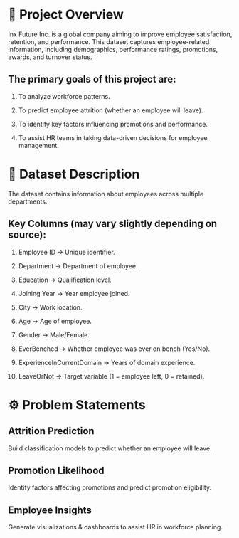 # 📌 Project Overview

Inx Future Inc. is a global company aiming to improve employee satisfaction, retention, and performance.
This dataset captures employee-related information, including demographics, performance ratings, promotions, awards, and turnover status.

## The primary goals of this project are:

1) To analyze workforce patterns.

2) To predict employee attrition (whether an employee will leave).

3) To identify key factors influencing promotions and performance.

4) To assist HR teams in taking data-driven decisions for employee management.

# 📂 Dataset Description

The dataset contains information about employees across multiple departments.

## Key Columns (may vary slightly depending on source):

1) Employee ID → Unique identifier.

2) Department → Department of employee.

3) Education → Qualification level.

4) Joining Year → Year employee joined.

5) City → Work location.

6) Age → Age of employee.

7) Gender → Male/Female.

8) EverBenched → Whether employee was ever on bench (Yes/No).

9) ExperienceInCurrentDomain → Years of domain experience.

10) LeaveOrNot → Target variable (1 = employee left, 0 = retained).
    
# ⚙️ Problem Statements

## Attrition Prediction

Build classification models to predict whether an employee will leave.

## Promotion Likelihood

Identify factors affecting promotions and predict promotion eligibility.

## Employee Insights

Generate visualizations & dashboards to assist HR in workforce planning.
